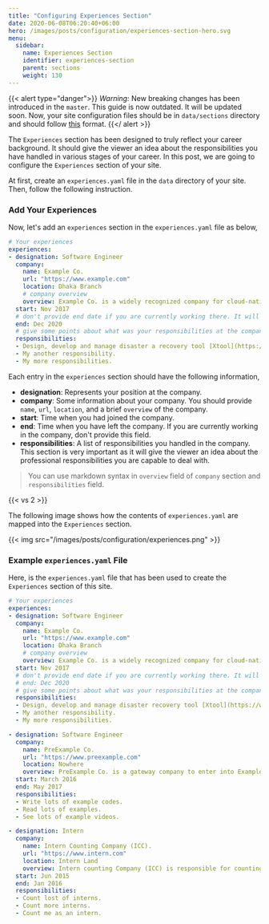 ```yaml
---
title: "Configuring Experiences Section"
date: 2020-06-08T06:20:40+06:00
hero: /images/posts/configuration/experiences-section-hero.svg
menu:
  sidebar:
    name: Experiences Section
    identifier: experiences-section
    parent: sections
    weight: 130
---
```


{{< alert type="danger">}}
 *Warning:* New breaking changes has been introduced in the `master`. This guide is now outdated. It will be updated soon. Now, your site configuration files should be in `data/sections` directory and should follow [this](https://github.com/hossainemruz/toha-example-site/tree/master/data/sections) format.
{{</ alert >}}

The `Experiences` section has been designed to truly reflect your career background. It should give the viewer an idea about the responsibilities you have handled in various stages of your career. In this post, we are going to configure the `Experiences` section of your site.

At first, create an `experiences.yaml` file in the `data` directory of your site. Then, follow the following instruction.

### Add Your Experiences

Now, let's add an `experiences` section in the `experiences.yaml` file as below,

```yaml
# Your experiences
experiences:
- designation: Software Engineer
  company:
    name: Example Co.
    url: "https://www.example.com"
    location: Dhaka Branch
    # company overview
    overview: Example Co. is a widely recognized company for cloud-native development. It builds tools for Kubernetes.
  start: Nov 2017
  # don't provide end date if you are currently working there. It will be replaced by "Present"
  end: Dec 2020
  # give some points about what was your responsibilities at the company.
  responsibilities:
  - Design, develop and manage disaster a recovery tool [Xtool](https://www.example.com) that backup Kubernetes volumes, databases, and cluster's resource definition.
  - My another responsibility.
  - My more responsibilities.
```

Each entry in the `experiences` section should have the following information,

- **designation**: Represents your position at the company.
- **company**: Some information about your company. You should provide `name`, `url`, `location`, and a brief `overview` of the company.
- **start**: Time when you had joined the company.
- **end**: Time when you have left the company. If you are currently working in the company, don't provide this field.
- **responsibilities**: A list of responsibilities you handled in the company. This section is very important as it will give the viewer an idea about the professional responsibilities you are capable to deal with.

> You can use markdown syntax in `overview` field of `company` section and `responsibilities` field.

{{< vs 2 >}}

The following image shows how the contents of `experiences.yaml` are mapped into the `Experiences` section.

{{< img src="/images/posts/configuration/experiences.png" >}}

### Example `experiences.yaml` File

Here, is the `experiences.yaml` file that has been used to create the `Experiences` section of this site.

```yaml
# Your experiences
experiences:
- designation: Software Engineer
  company:
    name: Example Co.
    url: "https://www.example.com"
    location: Dhaka Branch
    # company overview
    overview: Example Co. is a widely recognized company for cloud-native development. It builds tools for Kubernetes.
  start: Nov 2017
  # don't provide end date if you are currently working there. It will be replaced by "Present"
  # end: Dec 2020
  # give some points about what was your responsibilities at the company.
  responsibilities:
  - Design, develop and manage disaster recovery tool [Xtool](https://www.example.com) that backup Kubernetes volumes, databases, and cluster's resource definition.
  - My another responsibility.
  - My more responsibilities.

- designation: Software Engineer
  company:
    name: PreExample Co.
    url: "https://www.preexample.com"
    location: Nowhere
    overview: PreExample Co. is a gateway company to enter into Example co. So, nothing special here.
  start: March 2016
  end: May 2017
  responsibilities:
  - Write lots of example codes.
  - Read lots of examples.
  - See lots of example videos.

- designation: Intern
  company:
    name: Intern Counting Company (ICC).
    url: "https://www.intern.com"
    location: Intern Land
    overview: Intern counting Company (ICC) is responsible for counting worldwide intern Engineers.
  start: Jun 2015
  end: Jan 2016
  responsibilities:
  - Count lost of interns.
  - Count more interns.
  - Count me as an intern.
```
